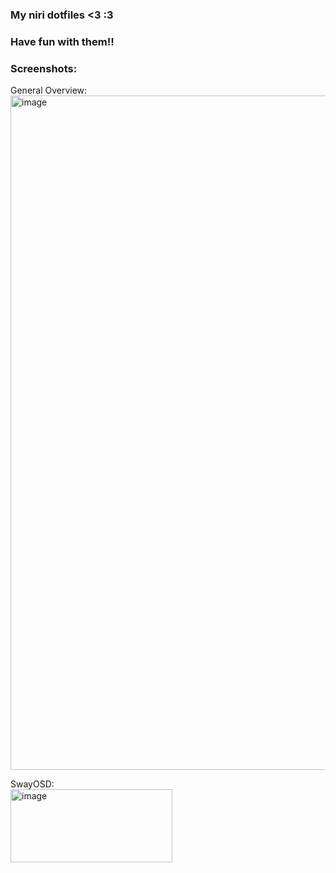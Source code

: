 ### My niri dotfiles <3 :3
### Have fun with them!!

### Screenshots:
General Overview:
<img width="1920" height="1079" alt="image" src="https://github.com/user-attachments/assets/34c1454a-a4d4-4b61-b252-33495664d03d" />

SwayOSD:
<br />
<img width="259" height="117" alt="image" src="https://github.com/user-attachments/assets/6d9a3ad1-618a-4e25-bac2-36c050a1d384" />

